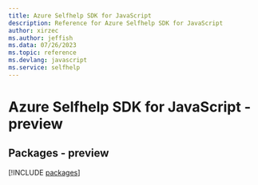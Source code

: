 ```yaml
---
title: Azure Selfhelp SDK for JavaScript
description: Reference for Azure Selfhelp SDK for JavaScript
author: xirzec
ms.author: jeffish
ms.data: 07/26/2023
ms.topic: reference
ms.devlang: javascript
ms.service: selfhelp
---
```

# Azure Selfhelp SDK for JavaScript - preview
## Packages - preview
[!INCLUDE [packages](selfhelp-index.md)]